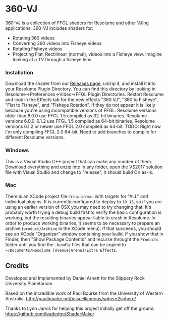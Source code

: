 # 360-VJ
360-VJ is a collection of FFGL shaders for Resolume and other VJing applications. 360-VJ includes shaders for:

* Rotating 360 videos
* Converting 360 videos into Fisheye videos
* Rotating Fisheye videos
* Projecting Flat, Rectilinear (normal), videos into a Fisheye view. Imagine looking at a TV through a fisheye lens.

### Installation
Download the shader from our [Releases page](https://github.com/DanielArnett/flat-to-fisheye-ffgl/releases/), unizip it, and install it into your Resolume Plugin Directory. You can find this directory by looking in Resolume->Preferences->Video->FFGL Plugin Directories. Restart Resolume and look in the Effects tab for the new effects "360 VJ", "360 to Fisheye", "Flat to Fisheye", and "Fisheye Rotation". If they do not appear it is likely because you're using incompatible versions of FFGL. Resolume versions older than 6.0.0 use FFGL 1.5 compiled as 32-bit binaries. Resolume versions 6.0.0-6.1.2 use FFGL 1.5 compiled as 64-bit binaries. Resolume versions 6.1.2 or newer use FFGL 2.0 compiled as 64-bit. TODO: Right now I'm only compiling FFGL 2.0 64-bit. Need to add branches to compile for different Resolume versions.

### Windows
This is a Visual Studio C++ project that can make any number of them.
Download everything and unzip into in any folder, open the VS2017 solution file with
Visual Studio and change to "release", it should build OK as-is.

### Mac
There is an XCode project file in `build/mac` with targets for "ALL" and individual plugins.
It is currently configured to deploy to `10.15`, so if you are using an earlier version of OSX you may need to try changing that.
It's probably worth trying a debug build first to verify the basic configuration is working, but the resulting binaries appear liable to crash in Resolume.
In order to produce working binaries, it seems to be necessary to prepare an archive (`product/Archive` in the XCode menu). If that succeeds, you should see an XCode "Organizer" window containing your build. If you show that in Finder, then "Show Package Contents" and recurse throught the `Products` folder until you find the `.bundle` files that can be copied to `~/Documents/Resolume [Avenue|Arena]/Extra Effects`.

## Credits
Developed and Implemented by Daniel Arnett for the Slippery Rock University Planetarium.

Based on the incredible work of Paul Bourke from the University of Western Australia.
http://paulbourke.net/miscellaneous/sphere2sphere/

Thanks to Lynn Jarvis for helping this project initially get off the ground.
https://github.com/leadedge/ShaderMaker
